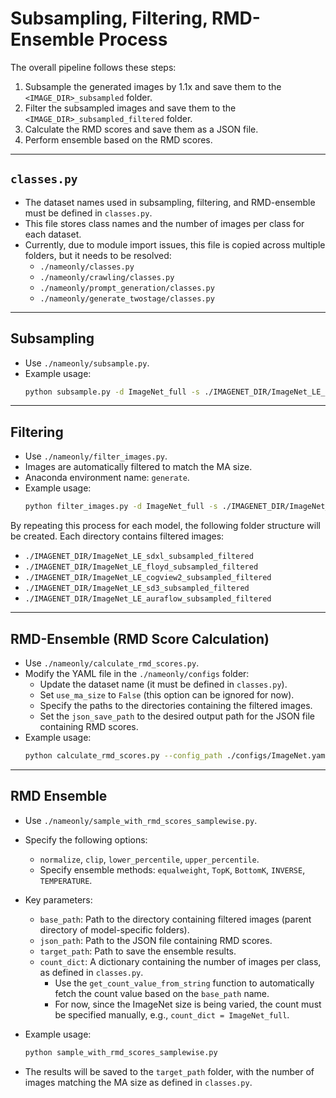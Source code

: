# Subsampling, Filtering, RMD-Ensemble Process

The overall pipeline follows these steps:
1. Subsample the generated images by 1.1x and save them to the `<IMAGE_DIR>_subsampled` folder.
2. Filter the subsampled images and save them to the `<IMAGE_DIR>_subsampled_filtered` folder.
3. Calculate the RMD scores and save them as a JSON file.
4. Perform ensemble based on the RMD scores.

---

## `classes.py`
- The dataset names used in subsampling, filtering, and RMD-ensemble must be defined in `classes.py`.
- This file stores class names and the number of images per class for each dataset.
- Currently, due to module import issues, this file is copied across multiple folders, but it needs to be resolved:
    - `./nameonly/classes.py`
    - `./nameonly/crawling/classes.py`
    - `./nameonly/prompt_generation/classes.py`
    - `./nameonly/generate_twostage/classes.py`

---

## Subsampling
- Use `./nameonly/subsample.py`.
- Example usage:
    ```bash
    python subsample.py -d ImageNet_full -s ./IMAGENET_DIR/ImageNet_LE_sdxl -r 1.1
    ```

---

## Filtering
- Use `./nameonly/filter_images.py`.
- Images are automatically filtered to match the MA size.
- Anaconda environment name: `generate`.
- Example usage:
    ```bash
    python filter_images.py -d ImageNet_full -s ./IMAGENET_DIR/ImageNet_LE_sdxl_subsampled
    ```

By repeating this process for each model, the following folder structure will be created. Each directory contains filtered images:
- `./IMAGENET_DIR/ImageNet_LE_sdxl_subsampled_filtered`
- `./IMAGENET_DIR/ImageNet_LE_floyd_subsampled_filtered`
- `./IMAGENET_DIR/ImageNet_LE_cogview2_subsampled_filtered`
- `./IMAGENET_DIR/ImageNet_LE_sd3_subsampled_filtered`
- `./IMAGENET_DIR/ImageNet_LE_auraflow_subsampled_filtered`

---

## RMD-Ensemble (RMD Score Calculation)
- Use `./nameonly/calculate_rmd_scores.py`.
- Modify the YAML file in the `./nameonly/configs` folder:
    - Update the dataset name (it must be defined in `classes.py`).
    - Set `use_ma_size` to `False` (this option can be ignored for now).
    - Specify the paths to the directories containing the filtered images.
    - Set the `json_save_path` to the desired output path for the JSON file containing RMD scores.
- Example usage:
    ```bash
    python calculate_rmd_scores.py --config_path ./configs/ImageNet.yaml
    ```

---

## RMD Ensemble
- Use `./nameonly/sample_with_rmd_scores_samplewise.py`.
- Specify the following options:
  - `normalize`, `clip`, `lower_percentile`, `upper_percentile`.
  - Specify ensemble methods: `equalweight`, `TopK`, `BottomK`, `INVERSE`, `TEMPERATURE`.
- Key parameters:
  - `base_path`: Path to the directory containing filtered images (parent directory of model-specific folders).
  - `json_path`: Path to the JSON file containing RMD scores.
  - `target_path`: Path to save the ensemble results.
  - `count_dict`: A dictionary containing the number of images per class, as defined in `classes.py`.
    - Use the `get_count_value_from_string` function to automatically fetch the count value based on the `base_path` name.
    - For now, since the ImageNet size is being varied, the count must be specified manually, e.g., `count_dict = ImageNet_full`.

- Example usage:
    ```bash
    python sample_with_rmd_scores_samplewise.py
    ```

- The results will be saved to the `target_path` folder, with the number of images matching the MA size as defined in `classes.py`.
